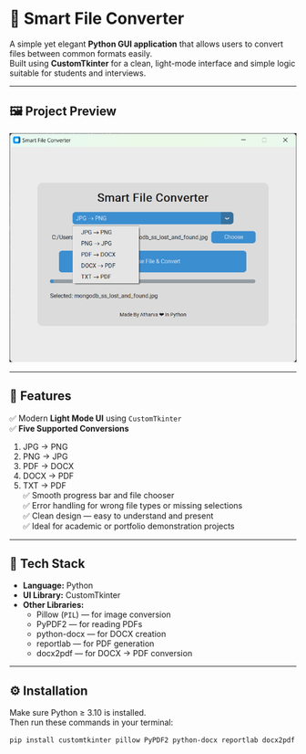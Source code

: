 # 🧠 Smart File Converter

A simple yet elegant **Python GUI application** that allows users to convert files between common formats easily.  
Built using **CustomTkinter** for a clean, light-mode interface and simple logic suitable for students and interviews.

---

## 🖼️ Project Preview

![Smart File Converter UI](./img.png)

---

## 🚀 Features

✅ Modern **Light Mode UI** using `CustomTkinter`  
✅ **Five Supported Conversions**
1. JPG → PNG  
2. PNG → JPG  
3. PDF → DOCX  
4. DOCX → PDF  
5. TXT → PDF  
✅ Smooth progress bar and file chooser  
✅ Error handling for wrong file types or missing selections  
✅ Clean design — easy to understand and present  
✅ Ideal for academic or portfolio demonstration projects  

---

## 🧩 Tech Stack

- **Language:** Python  
- **UI Library:** CustomTkinter  
- **Other Libraries:**
  - Pillow (`PIL`) — for image conversion
  - PyPDF2 — for reading PDFs
  - python-docx — for DOCX creation
  - reportlab — for PDF generation
  - docx2pdf — for DOCX → PDF conversion

---

## ⚙️ Installation

Make sure Python ≥ 3.10 is installed.  
Then run these commands in your terminal:

```bash
pip install customtkinter pillow PyPDF2 python-docx reportlab docx2pdf
